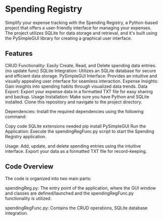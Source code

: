 <h1>Spending Registry</h1>
Simplify your expense tracking with the Spending Registry, a Python-based project that offers a user-friendly interface for managing your expenses. The project utilizes SQLite for data storage and retrieval, and it's built using the PySimpleGUI library for creating a graphical user interface.

<h2>Features</h2>
CRUD Functionality: Easily Create, Read, and Delete spending data entries. (no update func)
SQLite Integration: Utilizes an SQLite database for secure and efficient data storage.
PySimpleGUI Interface: Provides an intuitive and visually appealing user interface for seamless interaction.
Expense Insights: Gain insights into spending habits through visualized data trends.
Data Export: Export your expense data in a formatted TXT file for easy sharing and backup.
Usage
Installation: Make sure you have Python and SQLite installed. Clone this repository and navigate to the project directory.

Dependencies: Install the required dependencies using the following command:

Copy code
SQLite extensions needed
pip install PySimpleGUI
Run the Application: Execute the spendingRegFunc.py script to start the Spending Registry application.

Usage: Add, update, and delete spending entries using the intuitive interface. Export your data as a formatted TXT file for record-keeping.

<h2>Code Overview</h2>
The code is organized into two main parts:

spendingReg.py: The entry point of the application, where the GUI window and classes are defined/launched and the spendingRegFunc.py functionality is utilized.

spendingRegFunc.py: Contains the CRUD operations, SQLite database integration.
